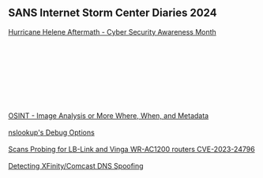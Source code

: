 ## SANS Internet Storm Center Diaries 2024

[Hurricane Helene Aftermath - Cyber Security Awareness Month](https://isc.sans.edu/diary/Hurricane+Helene+Aftermath+Cyber+Security+Awareness+Month/31314/)
<br></br>
[]()
<br></br>
[]()
<br></br>
[]()
<br></br>
[]()
<br></br>[OSINT - Image Analysis or More Where, When, and Metadata](https://isc.sans.edu/diary/OSINT+Image+Analysis+or+More+Where+When+and+Metadata+Guest+Diary/31298/)
<br></br>
[nslookup's Debug Options](https://isc.sans.edu/diary/nslookups+Debug+Options/30894/)
<br></br>
[Scans Probing for LB-Link and Vinga WR-AC1200 routers CVE-2023-24796](https://isc.sans.edu/diary/Scans+Probing+for+LBLink+and+Vinga+WRAC1200+routers+CVE202324796/30890/)
<br></br>
[Detecting XFinity/Comcast DNS Spoofing](https://isc.sans.edu/diary/Detecting+XFinityComcast+DNS+Spoofing/30898/)
<br></br>

[]()
<br></br>
[]()
<br></br>
[]()
<br></br>
[]()
<br></br>
[]()
<br></br>
[]()
<br></br>
[]()
<br></br>
[]()
<br></br>
[]()
<br></br>
[]()
<br></br>
[]()
<br></br>

